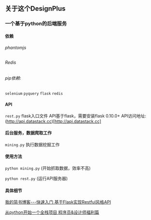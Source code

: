 ## 关于这个DesignPlus

### 一个基于python的后端服务

#### 依赖 
###### phantomjs
###### Redis

###### pip依赖:
`selenium`
`pyquery`
`flask`
`redis`
    

#### API
`rest.py` flask入口文件
API基于flask，需要安装flask 0.10.0+
API访问地址:(http://api.datastack.cc)[http://api.datastack.cc]
#### 后台服务，数据爬取工作
`mining.py` 执行数据挖掘工作
#### 使用方法
```python mining.py```
(开始抓取数据，效率不高)

```python rest.py```
(运行API服务器)

#### 具体细节
[我的简书博客---快速入门 基于Flask实现Restful风格API](http://www.jianshu.com/p/3b606a14e6b3)
    
[从python开始一个全栈项目 程序员&设计师福利篇](http://www.jianshu.com/p/2d04368cd56b)
    


